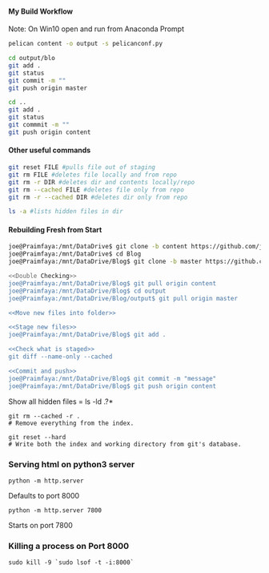 #### My Build Workflow

Note: On Win10 open and run from Anaconda Prompt

```bash
pelican content -o output -s pelicanconf.py

cd output/blo
git add .
git status 
git commit -m ""
git push origin master

cd ..
git add .
git status
git commmit -m ""
git push origin content
```

#### Other useful commands

```bash
git reset FILE #pulls file out of staging
git rm FILE #deletes file locally and from repo
git rm -r DIR #deletes dir and contents locally/repo
git rm --cached FILE #deletes file only from repo
git rm -r --cached DIR #deletes dir only from repo

ls -a #lists hidden files in dir
```

#### Rebuilding Fresh from Start

```bash
joe@Praimfaya:/mnt/DataDrive$ git clone -b content https://github.com/joelotz/joelotz.github.io.git Blog
joe@Praimfaya:/mnt/DataDrive$ cd Blog
joe@Praimfaya:/mnt/DataDrive/Blog$ git clone -b master https://github.com/joelotz/joelotz.github.io.git output

<<Double Checking>>
joe@Praimfaya:/mnt/DataDrive/Blog$ git pull origin content
joe@Praimfaya:/mnt/DataDrive/Blog$ cd output
joe@Praimfaya:/mnt/DataDrive/Blog/output$ git pull origin master

<<Move new files into folder>>

<<Stage new files>>
joe@Praimfaya:/mnt/DataDrive/Blog$ git add .

<<Check what is staged>>
git diff --name-only --cached

<<Commit and push>>
joe@Praimfaya:/mnt/DataDrive/Blog$ git commit -m "message"
joe@Praimfaya:/mnt/DataDrive/Blog$ git push origin content

```

Show all hidden files = ls -ld .?*

```
git rm --cached -r .
# Remove everything from the index.

git reset --hard
# Write both the index and working directory from git's database.
```

### Serving html on python3 server

`python -m http.server `

Defaults to port 8000

`python -m http.server 7800`

Starts on port 7800

### Killing a process on Port 8000

```
sudo kill -9 `sudo lsof -t -i:8000`
```